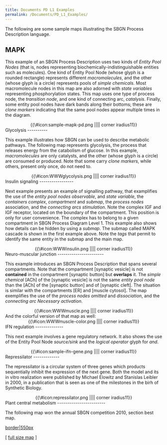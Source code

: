 ```yaml
---
title: Documents PD L1 Examples
permalink: /Documents/PD_L1_Examples/
---
```


The following are some sample maps illustrating the SBGN Process Description language.

MAPK
----

This example of an SBGN Process Description uses two kinds of *Entity Pool Nodes* (that is, nodes representing biochemically-indistinguishable entities such as molecules). One kind of Entity Pool Node (whose glyph is a rounded rectangle) represents different *macromolecules*, and the other (whose glyph is a circle) represents pools of *simple chemicals*. Most macromolecule nodes in this map are also adorned with *state variables* representing phosphorylation states. This map uses one type of process node, the *transition node*, and one kind of connecting arc, *catalysis*. Finally, some entity pool nodes have dark bands along their bottoms; these are *clone markers* indicating that the same pool nodes appear multiple times in the diagram.

<center>
{{\#icon:sample-mapk-pd.png‎ |||| corner iradius11}}

</center>
Glycolysis
----------

This example illustrates how SBGN can be used to describe metabolic pathways. The following map represents glycolysis, the process that releases energy from the catabolism of glucose. In this example, *macromolecules* are only catalysts, and the other (whose glyph is a circle) are consumed or produced. Note that some carry *clone markers*, while others, present only once, do not need to.

<center>
{{\#icon:WWWglycolysis.png‎ |||| corner iradius11}}

</center>
Insulin signaling
-----------------

Next example presents an example of signalling pathway, that examplifies the use of the *entity pool nodes* *observable*, and *state variable*, the *containers* *complex*, *compartment* and *submap*, the *process nodes* association, and the *connecting arcs* *stimulation*. Note the complex IGF and IGF receptor, located on the boundary of the compartment. This position is only for user convenience. The complex has to belong to a given compartment in SBGN Process Diagram Level 1. This example also shows how details can be hidden by using a *submap*. The submap called MAPK cascade is shown in the first example above. Note the *tags* that permit to identify the same entity in the submap and the main map.

<center>
{{\#icon:WWWinsulin.png‎ |||| corner iradius11}}

</center>
Neuro-muscular junction
-----------------------

This example introduces an SBGN Process Description that spans several compartments. Note that the compartment \[synaptic vesicle\] is not **contained** in the compartment \[synaptic button\] but **overlaps** it. The *simple chemical* \[ACh\] of the \[synaptic vesicle\] is not the same *entity pool node* than the \[ACh\] of the \[synaptic button\] and of \[synaptic cleft\]. The situation is similar with the compartments \[ER\] and \[muscle cytosol\]. The map exemplifies the use of the *process nodes* *omitted* and *dissociation*, and the *connecting arc* *Necessary activation*.

<center>
{{\#icon:WWWmuscle.png‎ |||| corner iradius11}}

</center>
And the colorful version of that map as well:

<center>
{{\#icon:WWWmuscle-color.png‎ |||| corner iradius11}}

</center>
IFN regulation
--------------

This next example involves a gene regulatory network. It also shows the use of the Entity Pool Node *source/sink* and the *logical operator* glyph for *and*.

<center>
{{\#icon:sample-ifn-gene.png‎ |||| corner iradius11}}

</center>
Repressilator
-------------

The repressilator is a circular system of three genes which products sequentially inhibit the expression of the next gene. Both the model and its in vitro realization were published by Michael Elowitz and Stanislas Leibler in 2000, in a publication that is seen as one of the milestones in the birh of Synthetic Biology.

<center>
{{\#icon:repressilator.png‎ |||| corner iradius11}}

</center>
Plant central metabolism
------------------------

The following map won the annual SBGN competition 2010, section best map.

[border|550px](/Image:MetaCrop-plant-central-metabolism-small.png "wikilink")

\[ [full size map](http://sbgn.org/images/3/35/MetaCrop-plant-central-metabolism.png) \]